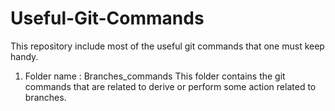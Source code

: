 # Useful-Git-Commands
This repository include most of the useful git commands that one must keep handy.

1. Folder name : Branches_commands
   This folder contains the git commands that are related to derive or perform some action related to branches.
   
